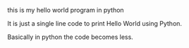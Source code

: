   this is my hello world program in python

It is just a single line code to print Hello World using Python. 

Basically in python the code becomes less. 


